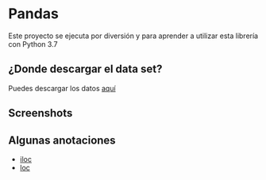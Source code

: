# Pandas

Este proyecto se ejecuta por diversión y para aprender a utilizar esta librería con Python 3.7

## ¿Donde descargar el data set?

Puedes descargar los datos [aquí](https://www.kaggle.com/jordangoblet/atp-tour-20002016/data# "Ir a kaggle.com")

## Screenshots

## Algunas anotaciones

- [iloc](./docs/iloc.md "Ver iloc")
- [loc](./docs/loc.md "Ver loc")
